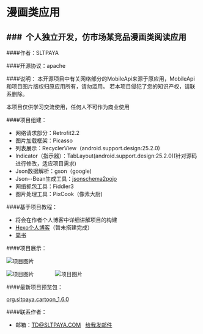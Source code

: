 # 漫画类应用
###&nbsp;&nbsp;个人独立开发，仿市场某竞品漫画类阅读应用
---

####作者：SLTPAYA

####开源协议：apache

####说明：
本开源项目中有关网络部分的MobileApi来源于原应用，MobileApi和项目图片版权归原应用所有，请勿滥用。
若本项目侵犯了您的知识产权，请联系删除。

本项目仅供学习交流使用，任何人不可作为商业使用

####项目组建：

* 网络请求部分：Retrofit2.2
* 图片加载框架：Picasso
* 列表展示：RecyclerView（android.support.design:25.2.0)
* Indicator（指示器）：TabLayout(android.support.design:25.2.0)(针对源码进行修改，适应项目需求)
* Json数据解析：gson（google)
* Json--Bean生成工具：[jsonschema2pojo](http://www.jsonschema2pojo.org/)
* 网络抓包工具：Fiddler3
* 图片处理工具：PixCook（像素大厨)

####基于项目教程：

* 将会在作者个人博客中详细讲解项目的构建
* [Hexo个人博客](http://blog.sltpaya.com)（暂未搭建完成）
* [简书](http://www.jianshu.com/u/397824cc2758)

####项目展示：

![项目图片](http://p1.bpimg.com/4851/2c7b28f0b53764e5.gif)

![项目图片](http://omlhtxgya.bkt.clouddn.com/pic01.png?imageView2/2/w/1400/h/800/q/100) &nbsp;&nbsp;&nbsp;&nbsp;&nbsp;&nbsp;&nbsp;&nbsp;&nbsp;&nbsp;&nbsp;&nbsp; ![项目图片](http://omlhtxgya.bkt.clouddn.com/pic02.png?imageView2/2/w/1400/h/800/q/100)

####最新项目预览包：

[org.sltpaya.cartoon_1.6.0](https://github.com/sltpaya/Cartoon/blob/master/org.sltpaya.cartoon_1.6.apk)

####联系作者：

* 邮箱：TD@SLTPAYA.COM &nbsp;&nbsp;[给我发邮件](mailto:TD@SLTPAYA.COM)